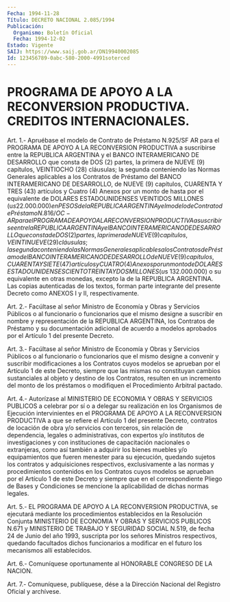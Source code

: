 ```yaml
---
Fecha: 1994-11-28
Título: DECRETO NACIONAL 2.085/1994
Publicación:
  Organismo: Boletín Oficial
  Fecha: 1994-12-02
Estado: Vigente
SAIJ: https://www.saij.gob.ar/DN19940002085
Id: 123456789-0abc-580-2000-4991soterced
---
```

# PROGRAMA DE APOYO A LA RECONVERSION PRODUCTIVA. CREDITOS INTERNACIONALES.

<a id="1"></a>
Art.  1.- Apruébase el modelo de Contrato de Préstamo N.925/SF AR  para el PROGRAMA  DE  APOYO  A  LA  RECONVERSION  PRODUCTIVA  a suscribirse  entre la REPUBLICA ARGENTINA y el BANCO INTERAMERICANO DE DESARROLLO  que  consta  de  DOS (2) partes, la primera de NUEVE (9) capítulos, VEINTIOCHO (28) cláusulas;  la  segunda  conteniendo las  Normas  Generales  aplicables a los Contratos de Préstamo  del BANCO  INTERAMERICANO  DE  DESARROLLO,   de  NUEVE  (9)  capítulos, CUARENTA Y TRES (43) artículos y Cuatro (4)  Anexos por un monto de hasta  por  el  equivalente  de  DOLARES ESTADOUNIDENSES  VEINTIDOS MILLONES (u$s 22.000.000) en PESOS  de  la REPUBLICA ARGENTINA y el modelo  de Contrato de Préstamo N.816/OC-AR  para  el  PROGRAMA  DE APOYO  A  LA    RECONVERSION  PRODUCTIVA  a  suscribirse  entre  la REPUBLICA ARGENTINA  y  el  BANCO  INTERAMERICANO DE DESARROLLO que consta  de  DOS  (2) partes, la primera  de  NUEVE  (9)  capítulos, VEINTINUEVE  (29) cláusulas;  la  segunda  conteniendo  las  Normas Generales  aplicables   a  los  Contratos  de  Préstamo  del  BANCO INTERAMERICANO DE DESARROLLO  de  NUEVE  (9)  capítulos, CUARENTA Y SIETE (47) artículos y CUATRO (4) Anexos por un  monto  de  DOLARES ESTADOUNIDENSES  CIENTO TREINTA Y DOS MILLONES (u$s 132.000.000)  o su  equivalente en  otras  monedas,  excepto  la  de  la  REPUBLICA ARGENTINA.  Las  copias  autenticadas  de  los textos, forman parte integrante del presente Decreto como ANEXOS I y II, respectivamente.

<a id="2"></a>
Art.  2.-  Facúltase  al  señor Ministro de Economía y Obras y Servicios Públicos o al funcionario  o  funcionarios  que  el mismo designe  a  suscribir  en  nombre  y representación de la REPUBLICA ARGENTINA, los Contratos de Préstamo  y  su documentación adicional de  acuerdo  a  modelos aprobados por el Artículo  1  del  presente Decreto.

<a id="3"></a>
Art.  3.-  Facúltase  al  señor Ministro de Economía y Obras y Servicios Públicos o al funcionario  o  funcionarios  que  el mismo designe  a  convenir  y  suscribir  modificaciones  a los Contratos cuyos  modelos  se  aprueban  por  el  Artículo  1 de este Decreto, siempre  que  las  mismas  no  constituyan cambios sustanciales  al objeto y destino de los Contratos,  resulten  en  un incremento del monto  de  los  préstamos  o  modifiquen el Procedimiento  Arbitral pactado.

<a id="4"></a>
Art.  4.-  Autorízase  al  MINISTERIO  DE  ECONOMIA  Y OBRAS Y SERVICIOS PUBLICOS a celebrar por sí o a delegar su realización  en los  Organismos de Ejecución intervinientes en el PROGRAMA DE APOYO A LA RECONVERSION  PRODUCTIVA  a  que  se refiere el Artículo 1 del presente Decreto, contratos de locación  de  obra y/o servicios con terceros, sin relación de dependencia, legales  o  administrativas, con expertos y/o institutos de investigaciones y con  instituciones de  capacitación  nacionales  o  extranjeras,  como  así también  a adquirir  los bienes muebles y/o equipamientos que fueren  menester para su ejecución,  quedando  sujetos los contratos y adquisiciones respectivos,  exclusivamente  a  las    normas    y  procedimientos contenidos  en  los  Contratos  cuyos  modelos se aprueban  por  el Artículo  1  de este Decreto y siempre que  en  el  correspondiente Pliego de Bases  y  Condiciones  se  mencione  la  aplicabilidad de dichas normas legales.

<a id="5"></a>
Art. 5.- EL PROGRAMA DE APOYO A LA RECONVERSION PRODUCTIVA, se ejecutará    mediante    los   procedimientos  establecidos  en  la Resolución Conjunta MINISTERIO  DE  ECONOMIA  Y  OBRAS  Y SERVICIOS PUBLICOS  N.671  y MINISTERIO DE TRABAJO Y SEGURIDAD SOCIAL  N.519, de fecha 24 de Junio  del  año  1993,  suscripta  por  los  señores Ministros  respectivos,  quedando facultados dichos funcionarios  a modificar  en  el  futuro  los    mecanismos    allí  establecidos.

<a id="6"></a>
Art. 6.- Comuníquese oportunamente al HONORABLE CONGRESO DE LA NACION.

<a id="7"></a>
Art. 7.- Comuníquese, publíquese, dése a la Dirección Nacional del Registro Oficial y archívese.